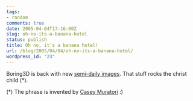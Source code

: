 ```yaml
---
tags:
- random
comments: true
date: 2005-04-04T17:16:00Z
slug: oh-no-its-a-banana-hotel
status: publish
title: Oh no, it's a banana hotel!
url: /blog/2005/04/04/oh-no-its-a-banana-hotel/
wordpress_id: "23"
---
```


Boring3D is back with new [semi-daily images](http://www.boring3d.com/daily_archive.htm). That stuff rocks the christ child (*).

(*) The phrase is invented by [Casey Muratori](http://www.caseytime.com/index.cgi/2005/01/24#that_rocks_the_christ_child) :)

